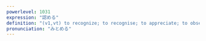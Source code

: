 ```yaml
---
powerlevel: 1031
expression: "認める"
definition: "(v1,vt) to recognize; to recognise; to appreciate; to observe; to notice; to admit; to approve; (P)"
pronunciation: "みとめる"
---
```

